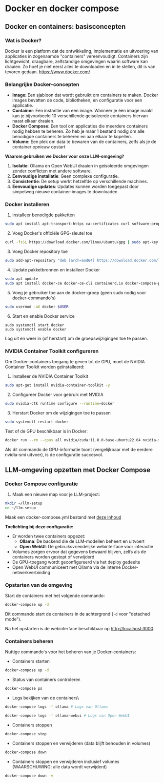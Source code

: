 # **Docker en docker compose**

## **Docker en containers: basisconcepten**

### **Wat is Docker?**

Docker is een platform dat de ontwikkeling, implementatie en uitvoering van applicaties in zogenaamde "containers" vereenvoudigt. Containers zijn lichtgewicht, draagbare, zelfstandige omgevingen waarin software kan draaien. Zo hoef je niet eerst alles te downloaden en in te stellen, dit is van tevoren gedaan. https://www.docker.com/

### **Belangrijke Docker-concepten**

- **Image**: Een sjabloon dat wordt gebruikt om containers te maken. Docker images bevatten de code, bibliotheken, en configuratie voor een applicatie.
- **Container**: Een instantie van een image. Wanneer je èèn image maakt kan je bijvoorbeeld 10 verschillende geisoleerde containers hiervan naast elkaar draaien.
- **Docker Compose**: Een tool om applicaties die meerdere containers nodig hebben te beheren. Zo heb je maar 1 bestand nodig om alle benodigde containers te beheren en aan elkaar te kopellen.
- **Volume**: Een plek om data te bewaren van de containers, zelfs als je de container opnieuw opstart

**Waarom gebruiken we Docker voor onze LLM-omgeving?**

1. **Isolatie**: Ollama en Open WebUI draaien in geïsoleerde omgevingen zonder conflicten met andere software.
2. **Eenvoudige installatie**: Geen complexe configuratie.
3. **Consistentie**: De setup werkt hetzelfde op verschillende machines.
4. **Eenvoudige updates**: Updates kunnen worden toegepast door simpelweg nieuwe container-images te downloaden.

### **Docker installeren**

1. Installeer benodigde pakketten
```bash
sudo apt install apt-transport-https ca-certificates curl software-properties-common -y
```

2. Voeg Docker's officiële GPG-sleutel toe
```bash
curl -fsSL https://download.docker.com/linux/ubuntu/gpg | sudo apt-key add -
```

3. Voeg Docker repository toe
```bash
sudo add-apt-repository "deb [arch=amd64] https://download.docker.com/linux/ubuntu $(lsb_release -cs) stable"
```

4. Update pakketbronnen en installeer Docker
```bash 
sudo apt update
sudo apt install docker-ce docker-ce-cli containerd.io docker-compose-plugin -y
```
5. Voeg je gebruiker toe aan de docker-groep (geen sudo nodig voor docker-commando's)
```bash
sudo usermod -aG docker $USER
```

6. Start en enable Docker service
```
sudo systemctl start docker
sudo systemctl enable docker
```

Log uit en weer in (of herstart) om de groepswijzigingen toe te passen.

### **NVIDIA Container Toolkit configureren**

Om Docker-containers toegang te geven tot de GPU, moet de NVIDIA Container Toolkit worden geïnstalleerd:

1. Installeer de NVIDIA Container Toolkit
```bash
sudo apt-get install nvidia-container-toolkit -y
```

2. Configureer Docker voor gebruik met NVIDIA
```bash
sudo nvidia-ctk runtime configure --runtime=docker
```

3. Herstart Docker om de wijzigingen toe te passen
```bash
sudo systemctl restart docker
```

Test of de GPU beschikbaar is in Docker:

```bash
docker run --rm --gpus all nvidia/cuda:11.8.0-base-ubuntu22.04 nvidia-smi
```

Als dit commando de GPU-informatie toont (vergelijkbaar met de eerdere nvidia-smi uitvoer), is de configuratie succesvol.

## **LLM-omgeving opzetten met Docker Compose**

### **Docker Compose configuratie**

1. Maak een nieuwe map voor je LLM-project:
```bash
mkdir ~/llm-setup
cd ~/llm-setup
```

Maak een docker-compose.yml bestand met [deze inhoud](docker-compose.yml)

**Toelichting bij deze configuratie:**

- Er worden twee containers opgezet:
  - **Ollama**: De backend die de LLM-modellen beheert en uitvoert
  - **Open WebUI**: De gebruiksvriendelijke webinterface voor interactie
- Volumes zorgen ervoor dat gegevens bewaard blijven, zelfs als de containers worden gestopt of verwijderd
- De GPU-toegang wordt geconfigureerd via het deploy gedeelte
- Open WebUI communiceert met Ollama via de interne Docker-netwerkverbinding

### **Opstarten van de omgeving**

Start de containers met het volgende commando:

```bash
docker-compose up -d
```

Dit commando start de containers in de achtergrond (`-d` voor "detached mode").

Na het opstarten is de webinterface beschikbaar op [http://localhost:3000](http://localhost:3000).

### **Containers beheren**

Nuttige commando's voor het beheren van je Docker-containers:

- Containers starten
```bash
docker-compose up -d
```

- Status van containers controleren
```bash
docker-compose ps
```

- Logs bekijken van de containers\
```bash
docker-compose logs -f ollama # Logs van Ollama
```
```bash
docker-compose logs -f ollama-webui # Logs van Open WebUI
```

- Containers stoppen
```bash
docker-compose stop
```

- Containers stoppen en verwijderen (data blijft behouden in volumes)
```bash
docker-compose down
```

- Containers stoppen en verwijderen inclusief volumes (WAARSCHUWING: alle data wordt verwijderd)
```bash
docker-compose down -v
```
